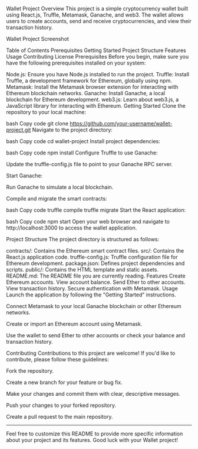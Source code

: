 Wallet Project
Overview
This project is a simple cryptocurrency wallet built using React.js, Truffle, Metamask, Ganache, and web3. The wallet allows users to create accounts, send and receive cryptocurrencies, and view their transaction history.

Wallet Project Screenshot

Table of Contents
Prerequisites
Getting Started
Project Structure
Features
Usage
Contributing
License
Prerequisites
Before you begin, make sure you have the following prerequisites installed on your system:

Node.js: Ensure you have Node.js installed to run the project.
Truffle: Install Truffle, a development framework for Ethereum, globally using npm.
Metamask: Install the Metamask browser extension for interacting with Ethereum blockchain networks.
Ganache: Install Ganache, a local blockchain for Ethereum development.
web3.js: Learn about web3.js, a JavaScript library for interacting with Ethereum.
Getting Started
Clone the repository to your local machine:

bash
Copy code
git clone https://github.com/your-username/wallet-project.git
Navigate to the project directory:

bash
Copy code
cd wallet-project
Install project dependencies:

bash
Copy code
npm install
Configure Truffle to use Ganache:

Update the truffle-config.js file to point to your Ganache RPC server.

Start Ganache:

Run Ganache to simulate a local blockchain.

Compile and migrate the smart contracts:

bash
Copy code
truffle compile
truffle migrate
Start the React application:

bash
Copy code
npm start
Open your web browser and navigate to http://localhost:3000 to access the wallet application.

Project Structure
The project directory is structured as follows:

contracts/: Contains the Ethereum smart contract files.
src/: Contains the React.js application code.
truffle-config.js: Truffle configuration file for Ethereum development.
package.json: Defines project dependencies and scripts.
public/: Contains the HTML template and static assets.
README.md: The README file you are currently reading.
Features
Create Ethereum accounts.
View account balance.
Send Ether to other accounts.
View transaction history.
Secure authentication with Metamask.
Usage
Launch the application by following the "Getting Started" instructions.

Connect Metamask to your local Ganache blockchain or other Ethereum networks.

Create or import an Ethereum account using Metamask.

Use the wallet to send Ether to other accounts or check your balance and transaction history.

Contributing
Contributions to this project are welcome! If you'd like to contribute, please follow these guidelines:

Fork the repository.

Create a new branch for your feature or bug fix.

Make your changes and commit them with clear, descriptive messages.

Push your changes to your forked repository.

Create a pull request to the main repository.

----

Feel free to customize this README to provide more specific information about your project and its features. Good luck with your Wallet project!




